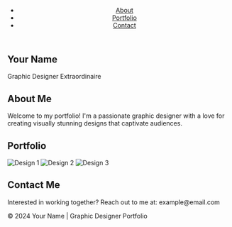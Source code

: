 <!DOCTYPE html>
<html lang="en">
<head>
  <meta charset="UTF-8">
  <meta name="viewport" content="width=device-width, initial-scale=1.0">
  <title>Graphic Designer Portfolio</title>
  <link rel="stylesheet" href="styles.css">
  <!-- Add any additional CSS or libraries here -->
</head>
<body>
  <header>
    <nav>
      <ul>
        <li><a href="#about">About</a></li>
        <li><a href="#portfolio">Portfolio</a></li>
        <li><a href="#contact">Contact</a></li>
      </ul>
    </nav>
  </header>
  
  <section class="hero">
    <div class="hero-content">
      <h1>Your Name</h1>
      <p>Graphic Designer Extraordinaire</p>
    </div>
  </section>
  
  <section id="about">
    <div class="container">
      <h2>About Me</h2>
      <p>Welcome to my portfolio! I'm a passionate graphic designer with a love for creating visually stunning designs that captivate audiences.</p>
    </div>
  </section>
  
  <section id="portfolio">
    <div class="container">
      <h2>Portfolio</h2>
      <div class="gallery">
        <img src="image1.jpg" alt="Design 1">
        <img src="image2.jpg" alt="Design 2">
        <img src="image3.jpg" alt="Design 3">
        <!-- Add more images as needed -->
      </div>
    </div>
  </section>
  
  <section id="contact">
    <div class="container">
      <h2>Contact Me</h2>
      <p>Interested in working together? Reach out to me at: example@email.com</p>
    </div>
  </section>

  <footer>
    <div class="container">
      <p>&copy; 2024 Your Name | Graphic Designer Portfolio</p>
    </div>
  </footer>
</body>
</html>
